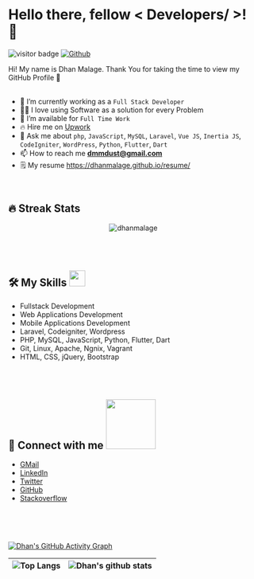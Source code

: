 <h1> Hello there, fellow < Developers/ >! 👋 </h1>
<p align='center'>
</p>

![visitor badge](https://visitor-badge.glitch.me/badge?page_id=dhanmalage.dhanmalage&left_text=Profile%20views)
[![Github](https://img.shields.io/github/followers/dmmdust?label=Follow&style=social)](https://github.com/dhanmalage)

<div size='20px'> Hi! My name is Dhan Malage. Thank You for taking the time to view my GitHub Profile 🤗
</div>
<br />

- 🌱 I’m currently working as a `Full Stack Developer`
- 🧑‍💻 I love using Software as a solution for every Problem
- 🤝 I’m available for `Full Time Work`
- 🔥 Hire me on <a href="https://www.upwork.com/freelancers/~01d794db5bd4dfe6af" target="blank">Upwork</a>
- 💬 Ask me about `php`, `JavaScript`, `MySQL`, `Laravel`, `Vue JS`, `Inertia JS`, `CodeIgniter`, `WordPress`, `Python`, `Flutter`, `Dart`
- 📫 How to reach me **dmmdust@gmail.com**
- 🗒 My resume <a href="https://dhanmalage.github.io/resume/" target="blank">https://dhanmalage.github.io/resume/</a>

<br>

## 🔥 Streak Stats
<p align="center"><img src="https://github-readme-streak-stats.herokuapp.com/?user=dhanmalage&theme=algolia" alt="dhanmalage" /></p>

<br>
<br>

## 🛠️ My Skills <img src = "https://media2.giphy.com/media/QssGEmpkyEOhBCb7e1/giphy.gif?cid=ecf05e47a0n3gi1bfqntqmob8g9aid1oyj2wr3ds3mg700bl&rid=giphy.gif" width = 32px>

- Fullstack Development
- Web Applications Development
- Mobile Applications Development
- Laravel, Codeigniter, Wordpress
- PHP, MySQL, JavaScript, Python, Flutter, Dart
- Git, Linux, Apache, Ngnix, Vagrant
- HTML, CSS, jQuery, Bootstrap

<br>
<br>

## 🤝 Connect with me <img src='https://raw.githubusercontent.com/ShahriarShafin/ShahriarShafin/main/Assets/handshake.gif' width="100px">

- <a href="mailto:dhanmalage@gmail.com">GMail</a>
- <a href="https://www.linkedin.com/in/dhanmalage/">LinkedIn</a>
- <a href="https://twitter.com/dmmdust">Twitter</a>
- <a href="https://github.com/dhanmalage">GitHub</a>
- <a href="https://stackoverflow.com/users/4322960/dhan">Stackoverflow</a>
  
<br>
<br>
<br>
  
[![Dhan's GitHub Activity Graph](https://activity-graph.herokuapp.com/graph?username=dhanmalage&theme=algolia)](https://git.io/praveenscience)


| ![Top Langs](https://github-readme-stats.vercel.app/api/top-langs/?username=dhanmalage&theme=algolia) | ![Dhan's github stats](https://github-readme-stats.vercel.app/api?username=dhanmalage&show_icons=true&theme=algolia) |
| --- | --- |

<!---
dhanmalage/dhanmalage is a ✨ special ✨ repository because its `README.md` (this file) appears on your GitHub profile.
You can click the Preview link to take a look at your changes.
--->
